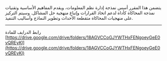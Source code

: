 يتضمن هذا المقرر أسس نمذجة إدارة نظم المعلومات، ويقدم المفاهيم الأساسية وتقنيات نمذجة المحاكاة كأداة لدعم اتخاذ القرارات
وإتباع منهجية حل المشاكل. وسيتم التركيز على منهجيات المحاكاة متقطعة الأحداث وتطوير النماذج وأساليب التنفيذ.

---
رابط الدرايف للمادة
[https://drive.google.com/drive/folders/18AGVCCoGJYWTHxFENgoeyGeE0vQREyKl](https://drive.google.com/drive/folders/18AGVCCoGJYWTHxFENgoeyGeE0vQREyKl)
